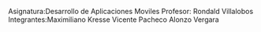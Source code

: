 Asignatura:Desarrollo de Aplicaciones Moviles
Profesor: Rondald Villalobos
Integrantes:Maximiliano Kresse
            Vicente Pacheco
            Alonzo Vergara
